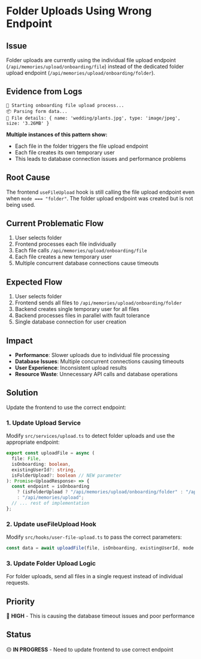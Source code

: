# Folder Uploads Using Wrong Endpoint

## Issue
Folder uploads are currently using the individual file upload endpoint (`/api/memories/upload/onboarding/file`) instead of the dedicated folder upload endpoint (`/api/memories/upload/onboarding/folder`).

## Evidence from Logs
```
🚀 Starting onboarding file upload process...
📦 Parsing form data...
📄 File details: { name: 'wedding/plants.jpg', type: 'image/jpeg', size: '3.26MB' }
```

**Multiple instances of this pattern show:**
- Each file in the folder triggers the file upload endpoint
- Each file creates its own temporary user
- This leads to database connection issues and performance problems

## Root Cause
The frontend `useFileUpload` hook is still calling the file upload endpoint even when `mode === "folder"`. The folder upload endpoint was created but is not being used.

## Current Problematic Flow
1. User selects folder
2. Frontend processes each file individually
3. Each file calls `/api/memories/upload/onboarding/file`
4. Each file creates a new temporary user
5. Multiple concurrent database connections cause timeouts

## Expected Flow
1. User selects folder
2. Frontend sends all files to `/api/memories/upload/onboarding/folder`
3. Backend creates single temporary user for all files
4. Backend processes files in parallel with fault tolerance
5. Single database connection for user creation

## Impact
- **Performance**: Slower uploads due to individual file processing
- **Database Issues**: Multiple concurrent connections causing timeouts
- **User Experience**: Inconsistent upload results
- **Resource Waste**: Unnecessary API calls and database operations

## Solution
Update the frontend to use the correct endpoint:

### 1. **Update Upload Service**
Modify `src/services/upload.ts` to detect folder uploads and use the appropriate endpoint:

```typescript
export const uploadFile = async (
  file: File,
  isOnboarding: boolean,
  existingUserId?: string,
  isFolderUpload?: boolean // NEW parameter
): Promise<UploadResponse> => {
  const endpoint = isOnboarding 
    ? (isFolderUpload ? "/api/memories/upload/onboarding/folder" : "/api/memories/upload/onboarding/file")
    : "/api/memories/upload";
  // ... rest of implementation
};
```

### 2. **Update useFileUpload Hook**
Modify `src/hooks/user-file-upload.ts` to pass the correct parameters:

```typescript
const data = await uploadFile(file, isOnboarding, existingUserId, mode === "folder");
```

### 3. **Update Folder Upload Logic**
For folder uploads, send all files in a single request instead of individual requests.

## Priority
🔴 **HIGH** - This is causing the database timeout issues and poor performance

## Status
🟡 **IN PROGRESS** - Need to update frontend to use correct endpoint
